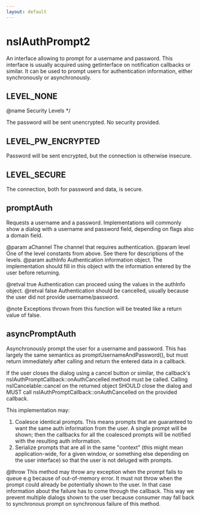 ```yaml
---
layout: default
---
```


# nsIAuthPrompt2 #

An interface allowing to prompt for a username and password. This interface
is usually acquired using getInterface on notification callbacks or similar.
It can be used to prompt users for authentication information, either
synchronously or asynchronously.


## LEVEL_NONE ##
 @name Security Levels */

The password will be sent unencrypted. No security provided.


## LEVEL_PW_ENCRYPTED ##

Password will be sent encrypted, but the connection is otherwise
insecure.


## LEVEL_SECURE ##

The connection, both for password and data, is secure.


## promptAuth ##

Requests a username and a password. Implementations will commonly show a
dialog with a username and password field, depending on flags also a
domain field.

@param aChannel
       The channel that requires authentication.
@param level
       One of the level constants from above. See there for descriptions
       of the levels.
@param authInfo
       Authentication information object. The implementation should fill in
       this object with the information entered by the user before
       returning.

@retval true
        Authentication can proceed using the values in the authInfo
        object.
@retval false
        Authentication should be cancelled, usually because the user did
        not provide username/password.

@note   Exceptions thrown from this function will be treated like a
        return value of false.


## asyncPromptAuth ##

Asynchronously prompt the user for a username and password.
This has largely the same semantics as promptUsernameAndPassword(),
but must return immediately after calling and return the entered
data in a callback.

If the user closes the dialog using a cancel button or similar,
the callback's nsIAuthPromptCallback::onAuthCancelled method must be
called.
Calling nsICancelable::cancel on the returned object SHOULD close the
dialog and MUST call nsIAuthPromptCallback::onAuthCancelled on the provided
callback.

This implementation may:

 1) Coalesce identical prompts.  This means prompts that are guaranteed to
    want the same auth information from the user.  A single prompt will be
    shown; then the callbacks for all the coalesced prompts will be notified
    with the resulting auth information.
 2) Serialize prompts that are all in the same "context" (this might mean
    application-wide, for a given window, or something else depending on
    the user interface) so that the user is not deluged with prompts.

@throw
    This method may throw any exception when the prompt fails to queue e.g
    because of out-of-memory error. It must not throw when the prompt
    could already be potentially shown to the user. In that case information
    about the failure has to come through the callback. This way we
    prevent multiple dialogs shown to the user because consumer may fall
    back to synchronous prompt on synchronous failure of this method.

